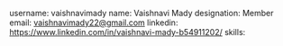 username: vaishnavimady
name: Vaishnavi Mady
designation: Member
email: vaishnavimady22@gmail.com
linkedin: https://www.linkedin.com/in/vaishnavi-mady-b54911202/
skills: 
